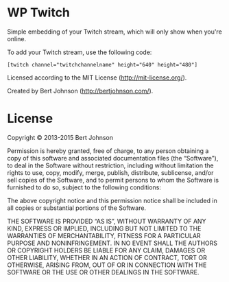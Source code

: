 WP Twitch
=========

Simple embedding of your Twitch stream, which will only show when you're online.

To add your Twitch stream, use the following code:

	[twitch channel="twitchchannelname" height="640" height="480"]
	
Licensed according to the MIT License (http://mit-license.org/).

Created by Bert Johnson (http://bertjohnson.com/).

License
=======

Copyright © 2013-2015 Bert Johnson

Permission is hereby granted, free of charge, to any person obtaining a copy of this software and associated documentation files (the “Software”), to deal in the Software without restriction, including without limitation the rights to use, copy, modify, merge, publish, distribute, sublicense, and/or sell copies of the Software, and to permit persons to whom the Software is furnished to do so, subject to the following conditions:

The above copyright notice and this permission notice shall be included in all copies or substantial portions of the Software.

THE SOFTWARE IS PROVIDED “AS IS”, WITHOUT WARRANTY OF ANY KIND, EXPRESS OR IMPLIED, INCLUDING BUT NOT LIMITED TO THE WARRANTIES OF MERCHANTABILITY, FITNESS FOR A PARTICULAR PURPOSE AND NONINFRINGEMENT. IN NO EVENT SHALL THE AUTHORS OR COPYRIGHT HOLDERS BE LIABLE FOR ANY CLAIM, DAMAGES OR OTHER LIABILITY, WHETHER IN AN ACTION OF CONTRACT, TORT OR OTHERWISE, ARISING FROM, OUT OF OR IN CONNECTION WITH THE SOFTWARE OR THE USE OR OTHER DEALINGS IN THE SOFTWARE.